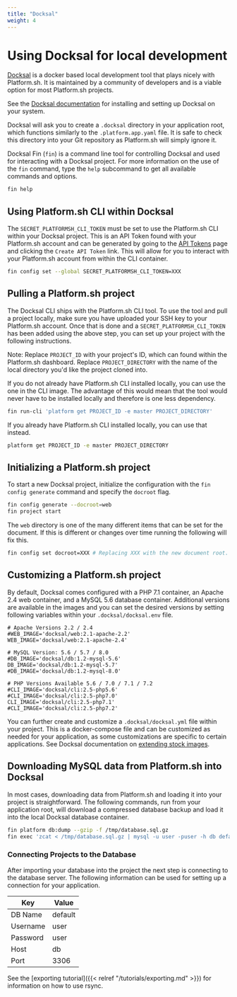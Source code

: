 ```yaml
---
title: "Docksal"
weight: 4
---
```


# Using Docksal for local development

[Docksal](https://docksal.io) is a docker based local development tool that plays nicely with Platform.sh. It is maintained by a community of developers and is a viable option for most Platform.sh projects.

See the [Docksal documentation](https://docs.docksal.io/) for installing and setting up Docksal on your system.

Docksal will ask you to create a `.docksal` directory in your application root, which functions similarly to the `.platform.app.yaml` file. It is safe to check this directory into your Git repository as Platform.sh will simply ignore it.

Docksal Fin (`fin`) is a command line tool for controlling Docksal and used for interacting with a Docksal project. For more information on the use of the `fin` command, type the `help` subcommand to get all available commands and options.

```bash
fin help
```

## Using Platform.sh CLI within Docksal

The `SECRET_PLATFORMSH_CLI_TOKEN` must be set to use the Platform.sh CLI within your Docksal project. This is an API Token found with your Platform.sh account and can be generated by going to the [API Tokens](https://accounts.platform.sh/user/api-tokens) page and clicking the `Create API Token` link. This will allow for you to interact with your Platform.sh account from within the CLI container.

```bash
fin config set --global SECRET_PLATFORMSH_CLI_TOKEN=XXX
```

## Pulling a Platform.sh project

The Docksal CLI ships with the Platform.sh CLI tool. To use the tool and pull a project locally, make sure you have uploaded your SSH key to your Platform.sh account. Once that is done and a `SECRET_PLATFORMSH_CLI_TOKEN` has been added using the above step, you can set up your project with the following instructions.

Note: Replace `PROJECT_ID` with your project's ID, which can found within the Platform.sh dashboard. Replace `PROJECT_DIRECTORY` with the name of the local directory you'd like the project cloned into.

If you do not already have Platform.sh CLI installed locally, you can use the one in the CLI image. The advantage of this would mean that the tool would never have to be installed locally and therefore is one less dependency.

```bash
fin run-cli 'platform get PROJECT_ID -e master PROJECT_DIRECTORY'
```

If you already have Platform.sh CLI installed locally, you can use that instead.

```bash
platform get PROJECT_ID -e master PROJECT_DIRECTORY
```

## Initializing a Platform.sh project

To start a new Docksal project, initialize the configuration with the `fin config generate` command and specify the `docroot` flag.

```bash
fin config generate --docroot=web
fin project start
```

The `web` directory is one of the many different items that can be set for the document. If this is different or changes over time running the following will fix this.

```bash
fin config set docroot=XXX # Replacing XXX with the new document root.
```

## Customizing a Platform.sh project

By default, Docksal comes configured with a PHP 7.1 container, an Apache 2.4 web container, and a MySQL 5.6 database container. Additional versions are available in the images and you can set the desired versions by setting following variables within your `.docksal/docksal.env` file.

```text
# Apache Versions 2.2 / 2.4
#WEB_IMAGE='docksal/web:2.1-apache-2.2'
WEB_IMAGE='docksal/web:2.1-apache-2.4'

# MySQL Version: 5.6 / 5.7 / 8.0
#DB_IMAGE='docksal/db:1.2-mysql-5.6'
DB_IMAGE='docksal/db:1.2-mysql-5.7'
#DB_IMAGE='docksal/db:1.2-mysql-8.0'

# PHP Versions Available 5.6 / 7.0 / 7.1 / 7.2
#CLI_IMAGE='docksal/cli:2.5-php5.6'
#CLI_IMAGE='docksal/cli:2.5-php7.0'
CLI_IMAGE='docksal/cli:2.5-php7.1'
#CLI_IMAGE='docksal/cli:2.5-php7.2'
```

You can further create and customize a `.docksal/docksal.yml` file within your project. This is a docker-compose file and can be customized as needed for your application, as some customizations are specific to certain applications. See Docksal documentation on [extending stock images](https://docs.docksal.io/stack/extend-images).

## Downloading MySQL data from Platform.sh into Docksal

In most cases, downloading data from Platform.sh and loading it into your project is straightforward. The following commands, run from your application root, will download a compressed database backup and load it into the local Docksal database container.

```bash
fin platform db:dump --gzip -f /tmp/database.sql.gz
fin exec 'zcat < /tmp/database.sql.gz | mysql -u user -puser -h db default'
```

### Connecting Projects to the Database

After importing your database into the project the next step is connecting to the database server. The following information can be used for setting up a connection for your application.

Key | Value
----|-----
DB Name | default
Username | user
Password | user
Host | db
Port | 3306

See the [exporting tutorial]({{< relref "/tutorials/exporting.md" >}}) for information on how to use rsync.
